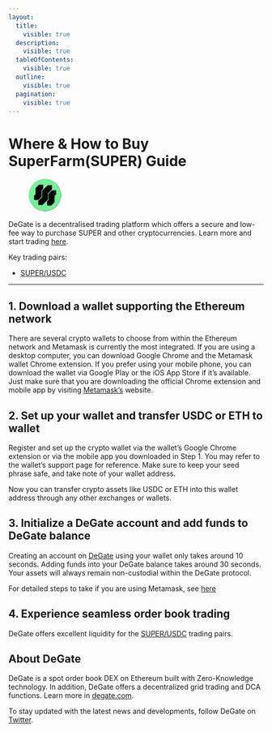 ```yaml
---
layout:
  title:
    visible: true
  description:
    visible: true
  tableOfContents:
    visible: true
  outline:
    visible: true
  pagination:
    visible: true
---
```


# Where & How to Buy SuperFarm(SUPER) Guide

<figure><img src="../.gitbook/assets/super_0xe53ec727dbdeb9e2d5456c3be40cff031ab40a551716285168846.jpg" alt="SUPER" width="64" style="border-radius: 50%;"><figcaption></figcaption></figure>

DeGate is a decentralised trading platform which offers a secure and low-fee way to purchase SUPER and other cryptocurrencies. Learn more and start trading [here](https://app.degate.com/trade/USDC/0xe53ec727dbdeb9e2d5456c3be40cff031ab40a55?utm_source=howtobuy).&#x20;

Key trading pairs:

* [SUPER/USDC](https://app.degate.com/trade/USDC/0xe53ec727dbdeb9e2d5456c3be40cff031ab40a55?utm_source=howtobuy)

***

## 1. Download a wallet supporting the Ethereum network

There are several crypto wallets to choose from within the Ethereum network and Metamask is currently the most integrated. If you are using a desktop computer, you can download Google Chrome and the Metamask wallet Chrome extension. If you prefer using your mobile phone, you can download the wallet via Google Play or the iOS App Store if it’s available. Just make sure that you are downloading the official Chrome extension and mobile app by visiting [Metamask’s](https://metamask.io/) website.

## 2. Set up your wallet and transfer USDC or ETH to wallet

Register and set up the crypto wallet via the wallet’s Google Chrome extension or via the mobile app you downloaded in Step 1. You may refer to the wallet’s support page for reference. Make sure to keep your seed phrase safe, and take note of your wallet address.&#x20;

Now you can transfer crypto assets like USDC or ETH into this wallet address through any other exchanges or wallets.

## 3. Initialize a DeGate account and add funds to DeGate balance

Creating an account on [DeGate](https://app.degate.com/?utm_source=SUPER_howtobuy) using your wallet only takes around 10 seconds. Adding funds into your DeGate balance takes around 30 seconds. Your assets will always remain non-custodial within the DeGate protocol.

For detailed steps to take if you are using Metamask, see [here](https://docs.degate.com/v/product_en/main-features/wallet-connectivity/metamask)

## 4. Experience seamless order book trading

DeGate offers excellent liquidity for the [SUPER/USDC](https://app.degate.com/trade/USDC/0xe53ec727dbdeb9e2d5456c3be40cff031ab40a55?utm_source=howtobuy) trading pairs.&#x20;

## About DeGate

DeGate is a spot order book DEX on Ethereum built with Zero-Knowledge technology. In addition, DeGate offers a decentralized grid trading and DCA functions. Learn more in [degate.com](https://degate.com/?utm_source=SUPER_howtobuy).

To stay updated with the latest news and developments, follow DeGate on [Twitter](https://twitter.com/degatedex).
